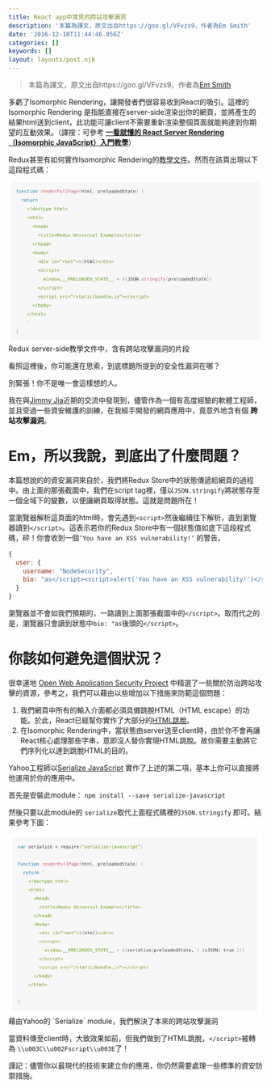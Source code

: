 ```yaml
---
title: React app中常見的跨站攻擊漏洞
description: '本篇為譯文，原文出自https://goo.gl/VFvzs9，作者為Em Smith'
date: '2016-12-10T11:44:46.056Z'
categories: []
keywords: []
layout: layouts/post.njk
---
```


> 本篇為譯文，原文出自https://goo.gl/VFvzs9，作者為[Em Smith](https://medium.com/u/d73cc34e8ee)

多虧了Isomorphic Rendering，讓開發者們很容易收到React的吸引。這裡的Isomorphic Rendering 是指能直接在server-side渲染出你的網頁，並將產生的結果html送到client，此功能可讓client不需要重新渲染整個頁面就能夠達到你期望的互動效果。（譯按：可參考 [**一看就懂的 React Server Rendering（Isomorphic JavaScript）入門教學**](http://blog.techbridge.cc/2016/08/27/react-redux-immutablejs-node-server-isomorphic-tutorial/)）

Redux甚至有如何實作Isomorphic Rendering的[教學文件](http://redux.js.org/docs/recipes/ServerRendering.html)。然而在該頁出現以下這段程式碼：

![Redux server-side教學文件中，含有跨站攻擊漏洞的片段](./snippet_1.png)
Redux server-side教學文件中，含有跨站攻擊漏洞的片段

看照這裡後，你可能還在思索，到底標題所提到的安全性漏洞在哪？

別緊張！你不是唯一會這樣想的人。

我在與[Jimmy Jia](https://twitter.com/jimmy_jia)近期的交流中發現到，儘管作為一個有高度經驗的軟體工程師，並且受過一些資安維護的訓練，在我經手開發的網頁應用中，竟意外地含有個 **跨站攻擊漏洞**。

# Em，所以我說，到底出了什麼問題？

本篇想說的的資安漏洞來自於，我們將Redux Store中的狀態傳遞給網頁的過程中。由上面的那張截圖中，我們在script tag裡，僅以`JSON.stringify`將狀態存至一個全域下的變數，以便讓網頁取得狀態。這就是問題所在！

當瀏覽器解析這頁面的html時，會先遇到`<script>`然後繼續往下解析，直到瀏覽器讀到`</script>`。這表示若你的Redux Store中有一個狀態值如底下這段程式碼，砰！你會收到一個`’You have an XSS vulnerability!’` 的警告。

```js
{
  user: {
    username: "NodeSecurity",
    bio: "as</script><script>alert('You have an XSS vulnerability!')</script>"
  }
}
```

瀏覽器並不會如我們預期的，一路讀到上面那張截圖中的`</script>`。取而代之的是，瀏覽器只會讀到狀態中`bio: "as`後頭的`</script>`。

# 你該如何避免這個狀況？

很幸運地 [Open Web Application Security Project](https://www.owasp.org/index.php/About_OWASP) 中精選了一些關於防治跨站攻擊的資源，參考之，我們可以藉由以些增加以下措施來防範這個問題：

1.  我們網頁中所有的輸入介面都必須具備跳脫HTML（HTML escape）的功能。於此，React已經幫你實作了大部分的[HTML跳脫](https://facebook.github.io/react/docs/introducing-jsx.html#jsx-prevents-injection-attacks)。
2.  在Isomorphic Rendering中，當狀態由server送至client時，由於你不會再讓React核心處理那些字串，意即沒人替你實現HTML跳脫。故你需要主動將它們序列化以達到跳脫HTML的目的。

Yahoo工程師以[Serialize JavaScript](https://github.com/yahoo/serialize-javascript) 實作了上述的第二項，基本上你可以直接將他運用於你的應用中。

首先是安裝此module： `npm install --save serialize-javascript`

然後只要以此module的 `serialize`取代上面程式碼裡的`JSON.stringify` 即可。結果參考下圖：

![藉由Yahoo的 \`Serialize\` module，我們解決了本來的跨站攻擊漏洞](./snippet_2.png)
藉由Yahoo的 \`Serialize\` module，我們解決了本來的跨站攻擊漏洞

當資料傳至client時，大致效果如前，但我們做到了HTML跳脫，`</script>`被轉為 `\\u003C\\u002Fscript\\u003E`了！

謹記：儘管你以最現代的技術來建立你的應用，你仍然需要處理一些標準的資安防禦措施。
